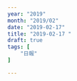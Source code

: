 ```yaml
---
year: "2019"
month: "2019/02"
date: "2019-02-17"
title: "2019-02-17 "
draft: true
tags: [
    "日報"
]

---
```


